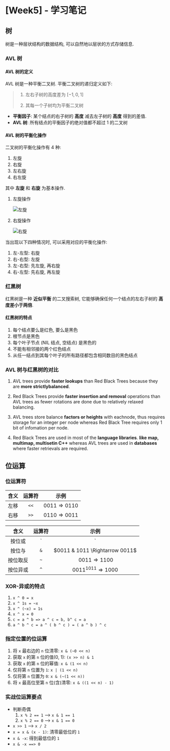 # [Week5] - 学习笔记

## 树

树是一种层状结构的数据结构, 可以自然地以层状的方式存储信息.

### AVL 树

#### AVL 树的定义

AVL 树是一种平衡二叉树. 平衡二叉树的递归定义如下:
> 1. 左右子树的高度差为 $[-1, 0, 1]$
> 
> 2. 其每一个子树均为平衡二叉树

- **平衡因子**: 某个结点的右子树的 **高度** 减去左子树的 **高度** 得到的差值.
- **AVL 树**: 所有结点的平衡因子的绝对值都不超过 1 的二叉树

#### AVL 树的平衡化操作

二叉树的平衡化操作有 4 种:

1. 左旋
2. 右旋
3. 左右旋
4. 右左旋

其中 **左旋** 和 **右旋** 为基本操作.

1. 左旋操作

    ![左旋](https://pic1.zhimg.com/v2-591b2b8b5dece5da4936d823a07a3f39_b.gif)

2. 右旋操作

    ![右旋](https://pic4.zhimg.com/v2-772eb4f59b7f5ba6da045f220a506d04_b.gif)

当出现以下四种情况时, 可以采用对应的平衡化操作:

1. 左-左型: 右旋
2. 右-右型: 左旋
3. 左-右型: 先左旋, 再右旋
4. 右-左型: 先右旋, 再左旋

### 红黑树

红黑树是一种 **近似平衡** 的二叉搜索树, 它能够确保任何一个结点的左右子树的 **高度差小于两倍**. 

#### 红黑树的特点
1. 每个结点要么是红色, 要么是黑色
2. 根节点是黑色
3. 每个叶子节点 (NIL 结点, 空结点) 是黑色的
4. 不能有相邻接的两个红色结点
5. 从任一结点到其每个叶子的所有路径都包含相同数目的黑色结点

### AVL 树与红黑树的对比

1. AVL trees provide **faster lookups** than Red Black Trees because they are **more strictlybalanced**.

2. Red Black Trees provide **faster insertion and removal** operations than AVL trees as fewer rotations are done due to relatively relaxed balancing.

3. AVL trees store balance **factors or heights** with eachnode, thus requires storage for an integer per node whereas Red Black Tree requires only 1 bit of infomation per node.

4. Red Black Trees are used in most of the **language libraries**. **like map, multimap, multisetin C++** whereas AVL trees are used in **databases** where faster retrievals are required.


## 位运算

### 位运算符

|含义|运算符|示例|
|:-:|:-:|:-:|
|左移|`<<`|$0011 \Rightarrow 0110$|
|右移|`>>`|$0110 \Rightarrow 0011$|

|含义|运算符|示例|
|:-:|:-:|:-:|
|按位或|`|`|$0011 \| 1011 \Rightarrow 1011$|
|按位与|`&`|$0011 & 1011 \Rightarrow 0011$|
|按位取反|`~`|$~0011 \Rightarrow 1100$|
|按位异或|`^`|$0011 ^ 1011 \Rightarrow 1000$|

### XOR-异或的特点
1. `x ^ 0 = x`
2. `x ^ 1s = ~x`
3. `x ^ (~x) = 1s`
4. `x ^ x = 0`
5. `c = a ^ b => a ^ c = b, b^ c = a`
6. `a ^ b ^ c = a ^ ( b ^ c ) = ( a ^ b ) ^ c`

### 指定位置的位运算

1. 将 `x` 最右边的 `n` 位清零: `x & (~0 << n)`
2. 获取 `x` 的第 `n` 位的值(0, 1): `(x >> n) & 1`
3. 获取 `x` 的第 `n` 位的幂值: `x & (1 << n)`
4. 仅将第 `n` 位置为 `1`: `x | (1 << n)`
5. 仅将第 `n` 位置为 `0`: `x & (~(1 << n))`
6. 将 `x` 最高位至第 `n` 位(含)清零: `x & ((1 << n) - 1)`

### 实战位运算要点
- 判断奇偶
    1. `x % 2 == 1` --> `x & 1 == 1`
    2. `x % 2 == 0` --> `x & 1 == 0`
- `x >> 1` --> `x / 2`
- `x = x & (x - 1)`: 清零最低位的 `1`
- `x & -x`: 得到最低位的 `1`
- `x & -x ==> 0`